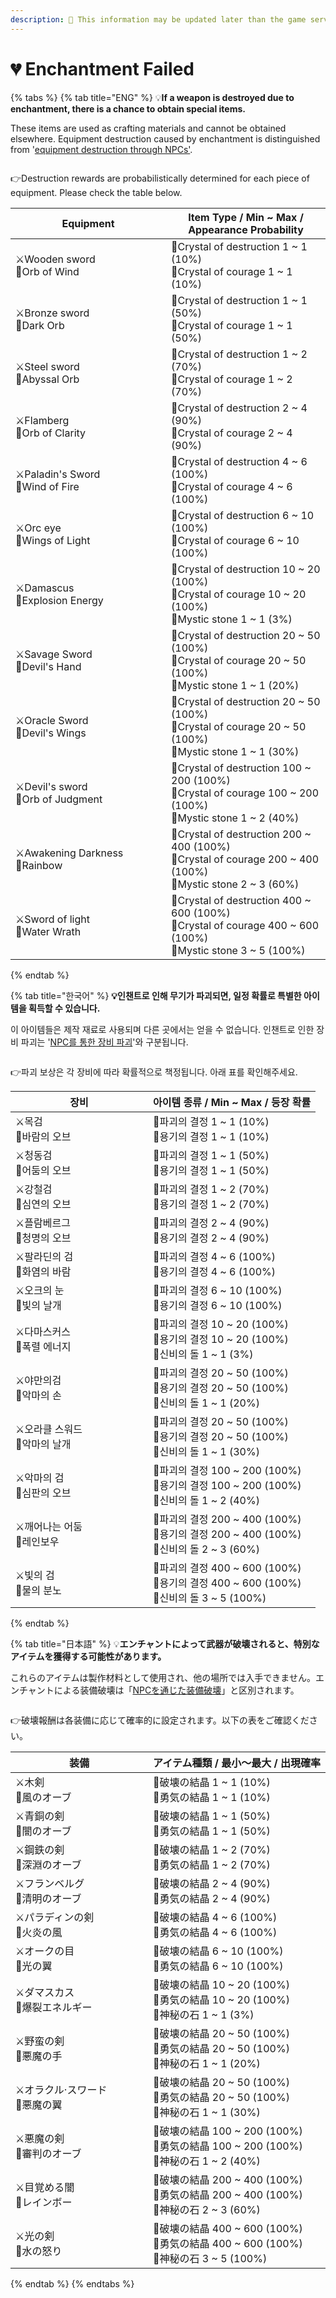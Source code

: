 ```yaml
---
description: 🛑 This information may be updated later than the game server data.
---
```


# 💔 Enchantment Failed

{% tabs %}
{% tab title="ENG" %}
💡**If a weapon is destroyed due to enchantment, there is a chance to obtain special items.**&#x20;

These items are used as crafting materials and cannot be obtained elsewhere. Equipment destruction caused by enchantment is distinguished from '[equipment destruction through NPCs'](../../../field-info/rotten-hill/magic-shop/npc-magic-shop.md#eligos-eregosu).

<figure><img src="../../../.gitbook/assets/image (669).png" alt=""><figcaption></figcaption></figure>

👉Destruction rewards are probabilistically determined for each piece of equipment. Please check the table below.

<table data-full-width="true"><thead><tr><th width="233">Equipment</th><th>Item Type / Min ~ Max / Appearance Probability</th></tr></thead><tbody><tr><td>⚔️Wooden sword<br>🔮Orb of Wind</td><td>🔹Crystal of destruction 1 ~ 1 (10%)<br>🔹Crystal of courage 1 ~ 1 (10%)</td></tr><tr><td>⚔️Bronze sword<br>🔮Dark Orb</td><td>🔹Crystal of destruction 1 ~ 1 (50%)<br>🔹Crystal of courage 1 ~ 1 (50%)</td></tr><tr><td>⚔️Steel sword<br>🔮Abyssal Orb</td><td>🔹Crystal of destruction 1 ~ 2 (70%)<br>🔹Crystal of courage 1 ~ 2 (70%)</td></tr><tr><td>⚔️Flamberg<br>🔮Orb of Clarity</td><td>🔹Crystal of destruction 2 ~ 4 (90%)<br>🔹Crystal of courage 2 ~ 4 (90%)</td></tr><tr><td>⚔️Paladin's Sword<br>🔮Wind of Fire</td><td>🔹Crystal of destruction 4 ~ 6 (100%)<br>🔹Crystal of courage 4 ~ 6 (100%)</td></tr><tr><td>⚔️Orc eye<br>🔮Wings of Light</td><td>🔹Crystal of destruction 6 ~ 10 (100%)<br>🔹Crystal of courage 6 ~ 10 (100%)</td></tr><tr><td>⚔️Damascus<br>🔮Explosion Energy</td><td>🔹Crystal of destruction 10 ~ 20 (100%)<br>🔹Crystal of courage 10 ~ 20 (100%)<br>🔸Mystic stone 1 ~ 1 (3%)</td></tr><tr><td>⚔️Savage Sword<br>🔮Devil's Hand</td><td>🔹Crystal of destruction 20 ~ 50 (100%)<br>🔹Crystal of courage 20 ~ 50 (100%)<br>🔸Mystic stone 1 ~ 1 (20%)</td></tr><tr><td>⚔️Oracle Sword<br>🔮Devil's Wings</td><td>🔹Crystal of destruction 20 ~ 50 (100%)<br>🔹Crystal of courage 20 ~ 50 (100%)<br>🔸Mystic stone 1 ~ 1 (30%)</td></tr><tr><td>⚔️Devil's sword<br>🔮Orb of Judgment</td><td>🔹Crystal of destruction 100 ~ 200 (100%)<br>🔹Crystal of courage 100 ~ 200 (100%)<br>🔸Mystic stone 1 ~ 2 (40%)</td></tr><tr><td>⚔️Awakening Darkness<br>🔮Rainbow</td><td>🔹Crystal of destruction 200 ~ 400 (100%)<br>🔹Crystal of courage 200 ~ 400 (100%)<br>🔸Mystic stone 2 ~ 3 (60%)</td></tr><tr><td>⚔️Sword of light<br>🔮Water Wrath</td><td>🔹Crystal of destruction 400 ~ 600 (100%)<br>🔹Crystal of courage 400 ~ 600 (100%)<br>🔸Mystic stone 3 ~ 5 (100%)</td></tr></tbody></table>
{% endtab %}

{% tab title="한국어" %}
**💡인챈트로 인해 무기가 파괴되면, 일정 확률로 특별한 아이템을 획득할 수 있습니다.**&#x20;

이 아이템들은 제작 재료로 사용되며 다른 곳에서는 얻을 수 없습니다. 인챈트로 인한 장비 파괴는 '[NPC를 통한 장비 파괴](../../../field-info/rotten-hill/magic-shop/npc-magic-shop.md#eligos-eregosu)'와 구분됩니다.

<figure><img src="../../../.gitbook/assets/image (669).png" alt=""><figcaption></figcaption></figure>

👉파괴 보상은 각 장비에 따라 확률적으로 책정됩니다. 아래 표를 확인해주세요.

<table data-full-width="true"><thead><tr><th width="204">장비</th><th>아이템 종류 / Min ~ Max / 등장 확률</th></tr></thead><tbody><tr><td>⚔️목검<br>🔮바람의 오브</td><td>🔹파괴의 결정 1 ~ 1 (10%)<br>🔹용기의 결정 1 ~ 1 (10%)</td></tr><tr><td>⚔️청동검<br>🔮어둠의 오브</td><td>🔹파괴의 결정 1 ~ 1 (50%)<br>🔹용기의 결정 1 ~ 1 (50%)</td></tr><tr><td>⚔️강철검<br>🔮심연의 오브</td><td>🔹파괴의 결정 1 ~ 2 (70%)<br>🔹용기의 결정 1 ~ 2 (70%)</td></tr><tr><td>⚔️플람베르그<br>🔮청명의 오브</td><td>🔹파괴의 결정 2 ~ 4 (90%)<br>🔹용기의 결정 2 ~ 4 (90%)</td></tr><tr><td>⚔️팔라딘의 검<br>🔮화염의 바람</td><td>🔹파괴의 결정 4 ~ 6 (100%)<br>🔹용기의 결정 4 ~ 6 (100%)</td></tr><tr><td>⚔️오크의 눈<br>🔮빛의 날개</td><td>🔹파괴의 결정 6 ~ 10 (100%)<br>🔹용기의 결정 6 ~ 10 (100%)</td></tr><tr><td>⚔️다마스커스<br>🔮폭렬 에너지</td><td>🔹파괴의 결정 10 ~ 20 (100%)<br>🔹용기의 결정 10 ~ 20 (100%)<br>🔸신비의 돌 1 ~ 1 (3%)</td></tr><tr><td>⚔️야만의검<br>🔮악마의 손</td><td>🔹파괴의 결정 20 ~ 50 (100%)<br>🔹용기의 결정 20 ~ 50 (100%)<br>🔸신비의 돌 1 ~ 1 (20%)</td></tr><tr><td>⚔️오라클 스워드<br>🔮악마의 날개</td><td>🔹파괴의 결정 20 ~ 50 (100%)<br>🔹용기의 결정 20 ~ 50 (100%)<br>🔸신비의 돌 1 ~ 1 (30%)</td></tr><tr><td>⚔️악마의 검<br>🔮심판의 오브</td><td>🔹파괴의 결정 100 ~ 200 (100%)<br>🔹용기의 결정 100 ~ 200 (100%)<br>🔸신비의 돌 1 ~ 2 (40%)</td></tr><tr><td>⚔️깨어나는 어둠<br>🔮레인보우</td><td>🔹파괴의 결정 200 ~ 400 (100%)<br>🔹용기의 결정 200 ~ 400 (100%)<br>🔸신비의 돌 2 ~ 3 (60%)</td></tr><tr><td>⚔️빛의 검<br>🔮물의 분노</td><td>🔹파괴의 결정 400 ~ 600 (100%)<br>🔹용기의 결정 400 ~ 600 (100%)<br>🔸신비의 돌 3 ~ 5 (100%)</td></tr></tbody></table>
{% endtab %}

{% tab title="日本語" %}
💡**エンチャントによって武器が破壊されると、特別なアイテムを獲得する可能性があります。**

これらのアイテムは製作材料として使用され、他の場所では入手できません。エンチャントによる装備破壊は「[NPCを通じた装備破壊](../../../field-info/rotten-hill/magic-shop/npc-magic-shop.md#eligos-eregosu)」と区別されます。

<figure><img src="../../../.gitbook/assets/image (669).png" alt=""><figcaption></figcaption></figure>

👉破壊報酬は各装備に応じて確率的に設定されます。以下の表をご確認ください。

<table data-full-width="true"><thead><tr><th width="204">装備</th><th>アイテム種類 / 最小〜最大 / 出現確率</th></tr></thead><tbody><tr><td>⚔️木剣<br>🔮風のオーブ</td><td>🔹破壊の結晶 1 ~ 1 (10%)<br>🔹勇気の結晶 1 ~ 1 (10%)</td></tr><tr><td>⚔️青銅の剣<br>🔮闇のオーブ</td><td>🔹破壊の結晶 1 ~ 1 (50%)<br>🔹勇気の結晶 1 ~ 1 (50%)</td></tr><tr><td>⚔️鋼鉄の剣<br>🔮深淵のオーブ</td><td>🔹破壊の結晶 1 ~ 2 (70%)<br>🔹勇気の結晶 1 ~ 2 (70%)</td></tr><tr><td>⚔️フランベルグ<br>🔮清明のオーブ</td><td>🔹破壊の結晶 2 ~ 4 (90%)<br>🔹勇気の結晶 2 ~ 4 (90%)</td></tr><tr><td>⚔️パラディンの剣<br>🔮火炎の風</td><td>🔹破壊の結晶 4 ~ 6 (100%)<br>🔹勇気の結晶 4 ~ 6 (100%)</td></tr><tr><td>⚔️オークの目<br>🔮光の翼</td><td>🔹破壊の結晶 6 ~ 10 (100%)<br>🔹勇気の結晶 6 ~ 10 (100%)</td></tr><tr><td>⚔️ダマスカス<br>🔮爆裂エネルギー</td><td>🔹破壊の結晶 10 ~ 20 (100%)<br>🔹勇気の結晶 10 ~ 20 (100%)<br>🔸神秘の石 1 ~ 1 (3%)</td></tr><tr><td>⚔️野蛮の剣<br>🔮悪魔の手</td><td>🔹破壊の結晶 20 ~ 50 (100%)<br>🔹勇気の結晶 20 ~ 50 (100%)<br>🔸神秘の石 1 ~ 1 (20%)</td></tr><tr><td>⚔️オラクル·スワード<br>🔮悪魔の翼</td><td>🔹破壊の結晶 20 ~ 50 (100%)<br>🔹勇気の結晶 20 ~ 50 (100%)<br>🔸神秘の石 1 ~ 1 (30%)</td></tr><tr><td>⚔️悪魔の剣<br>🔮審判のオーブ</td><td>🔹破壊の結晶 100 ~ 200 (100%)<br>🔹勇気の結晶 100 ~ 200 (100%)<br>🔸神秘の石 1 ~ 2 (40%)</td></tr><tr><td>⚔️目覚める闇<br>🔮レインボー</td><td>🔹破壊の結晶 200 ~ 400 (100%)<br>🔹勇気の結晶 200 ~ 400 (100%)<br>🔸神秘の石 2 ~ 3 (60%)</td></tr><tr><td>⚔️光の剣<br>🔮水の怒り</td><td>🔹破壊の結晶 400 ~ 600 (100%)<br>🔹勇気の結晶 400 ~ 600 (100%)<br>🔸神秘の石 3 ~ 5 (100%)</td></tr></tbody></table>
{% endtab %}
{% endtabs %}
